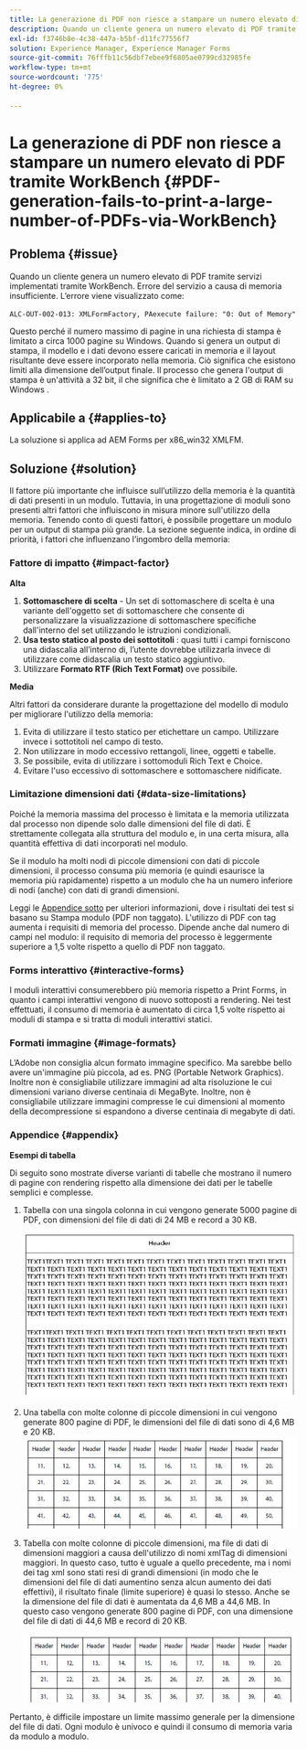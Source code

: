 ```yaml
---
title: La generazione di PDF non riesce a stampare un numero elevato di PDF con WorkBench
description: Quando un cliente genera un numero elevato di PDF tramite servizi implementati tramite WorkBench, il servizio di stampa non riesce.
exl-id: f3746b8e-4c38-447a-b5bf-d11fc77556f7
solution: Experience Manager, Experience Manager Forms
source-git-commit: 76fffb11c56dbf7ebee9f6805ae0799cd32985fe
workflow-type: tm+mt
source-wordcount: '775'
ht-degree: 0%

---
```


# La generazione di PDF non riesce a stampare un numero elevato di PDF tramite WorkBench {#PDF-generation-fails-to-print-a-large-number-of-PDFs-via-WorkBench}

## Problema   {#issue}

Quando un cliente genera un numero elevato di PDF tramite servizi implementati tramite WorkBench. Errore del servizio a causa di memoria insufficiente. L’errore viene visualizzato come:

`ALC-OUT-002-013: XMLFormFactory, PAexecute failure: "0: Out of Memory"`

<!-- Attached is a simplified template (BollatoRiservatiLandscape_table_simple.xdp) that simulates the problem.
Using the Designer, if we associate the template "BollatoRiservatiLandscape_table_semplice.xdp" with the XML file "BollatoRiservati.xml" during the generation of the pdf, the process comes to occupy 1.6 Gb of RAM. On the server side, with the complete template, the pdf generation process breaks down, occupying 2 GB of RAM.-->

Questo perché il numero massimo di pagine in una richiesta di stampa è limitato a circa 1000 pagine su Windows. Quando si genera un output di stampa, il modello e i dati devono essere caricati in memoria e il layout risultante deve essere incorporato nella memoria. Ciò significa che esistono limiti alla dimensione dell’output finale. Il processo che genera l&#39;output di stampa è un&#39;attività a 32 bit, il che significa che è limitato a 2 GB di RAM su Windows <!--and 4 GB on UNIX-->.

## Applicabile a {#applies-to}

La soluzione si applica ad AEM Forms <!--JEE Server and AEM Forms on OSGi Server--> per x86_win32 XMLFM.

## Soluzione {#solution}

Il fattore più importante che influisce sull’utilizzo della memoria è la quantità di dati presenti in un modulo. Tuttavia, in una progettazione di moduli sono presenti altri fattori che influiscono in misura minore sull&#39;utilizzo della memoria. Tenendo conto di questi fattori, è possibile progettare un modulo per un output di stampa più grande. La sezione seguente indica, in ordine di priorità, i fattori che influenzano l’ingombro della memoria:

### Fattore di impatto {#impact-factor}

**Alta**

1. **Sottomaschere di scelta** - Un set di sottomaschere di scelta è una variante dell&#39;oggetto set di sottomaschere che consente di personalizzare la visualizzazione di sottomaschere specifiche dall&#39;interno del set utilizzando le istruzioni condizionali.
1. **Usa testo statico al posto dei sottotitoli** : quasi tutti i campi forniscono una didascalia all’interno di, l’utente dovrebbe utilizzarla invece di utilizzare come didascalia un testo statico aggiuntivo.
1. Utilizzare **Formato RTF (Rich Text Format)** ove possibile.

**Media**

Altri fattori da considerare durante la progettazione del modello di modulo per migliorare l&#39;utilizzo della memoria:

1. Evita di utilizzare il testo statico per etichettare un campo. Utilizzare invece i sottotitoli nel campo di testo.
2. Non utilizzare in modo eccessivo rettangoli, linee, oggetti e tabelle.
3. Se possibile, evita di utilizzare i sottomoduli Rich Text e Choice.
4. Evitare l&#39;uso eccessivo di sottomaschere e sottomaschere nidificate.

### Limitazione dimensioni dati {#data-size-limitations}

Poiché la memoria massima del processo è limitata e la memoria utilizzata dal processo non dipende solo dalle dimensioni del file di dati. È strettamente collegata alla struttura del modulo e, in una certa misura, alla quantità effettiva di dati incorporati nel modulo.

Se il modulo ha molti nodi di piccole dimensioni con dati di piccole dimensioni, il processo consuma più memoria (e quindi esaurisce la memoria più rapidamente) rispetto a un modulo che ha un numero inferiore di nodi (anche) con dati di grandi dimensioni.

Leggi le [Appendice sotto](#appendix) per ulteriori informazioni, dove i risultati dei test si basano su Stampa modulo (PDF non taggato). L&#39;utilizzo di PDF con tag aumenta i requisiti di memoria del processo. Dipende anche dal numero di campi nel modulo: il requisito di memoria del processo è leggermente superiore a 1,5 volte rispetto a quello di PDF non taggato.

### Forms interattivo {#interactive-forms}

I moduli interattivi consumerebbero più memoria rispetto a Print Forms, in quanto i campi interattivi vengono di nuovo sottoposti a rendering. Nei test effettuati, il consumo di memoria è aumentato di circa 1,5 volte rispetto ai moduli di stampa e si tratta di moduli interattivi statici.

### Formati immagine {#image-formats}

L’Adobe non consiglia alcun formato immagine specifico. Ma sarebbe bello avere un&#39;immagine più piccola, ad es. PNG (Portable Network Graphics). Inoltre non è consigliabile utilizzare immagini ad alta risoluzione le cui dimensioni variano diverse centinaia di MegaByte. Inoltre, non è consigliabile utilizzare immagini compresse le cui dimensioni al momento della decompressione si espandono a diverse centinaia di megabyte di dati.

### Appendice {#appendix}

**Esempi di tabella**

Di seguito sono mostrate diverse varianti di tabelle che mostrano il numero di pagine con rendering rispetto alla dimensione dei dati per le tabelle semplici e complesse.

1. Tabella con una singola colonna in cui vengono generate 5000 pagine di PDF, con dimensioni del file di dati di 24 MB e record a 30 KB.

   ![table_single_column](/help/forms/using/assets/table_single_column.png)

1. Una tabella con molte colonne di piccole dimensioni in cui vengono generate 800 pagine di PDF, le dimensioni del file di dati sono di 4,6 MB e 20 KB.
   ![table_many_small_columns](/help/forms/using/assets/table_many_small_columns.png)

1. Tabella con molte colonne di piccole dimensioni, ma file di dati di dimensioni maggiori a causa dell&#39;utilizzo di nomi xmlTag di dimensioni maggiori.
In questo caso, tutto è uguale a quello precedente, ma i nomi dei tag xml sono stati resi di grandi dimensioni (in modo che le dimensioni del file di dati aumentino senza alcun aumento dei dati effettivi), il risultato finale (limite superiore) è quasi lo stesso. Anche se la dimensione del file di dati è aumentata da 4,6 MB a 44,6 MB. In questo caso vengono generate 800 pagine di PDF, con una dimensione del file di dati di 44,6 MB e record di 20 KB.

   ![table_large_xml_tagname](/help/forms/using/assets/table_bigger_xml_tagname.png)

Pertanto, è difficile impostare un limite massimo generale per la dimensione del file di dati. Ogni modulo è univoco e quindi il consumo di memoria varia da modulo a modulo.
